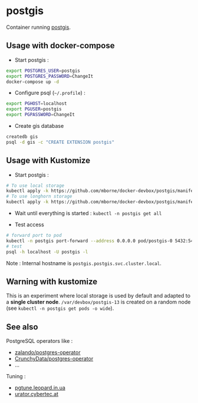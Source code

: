 # postgis

Container running [postgis](https://registry.hub.docker.com/r/postgis/postgis/).

## Usage with docker-compose

* Start postgis :

```bash
export POSTGRES_USER=postgis
export POSTGRES_PASSWORD=ChangeIt
docker-compose up -d
```

* Configure psql (`~/.profile`) :

```bash
export PGHOST=localhost
export PGUSER=postgis
export PGPASSWORD=ChangeIt
```

* Create gis database

```bash
createdb gis
psql -d gis -c "CREATE EXTENSION postgis"
```

## Usage with Kustomize

* Start postgis :

```bash
# To use local storage
kubectl apply -k https://github.com/mborne/docker-devbox/postgis/manifest/local-storage/
# To use longhorn storage
kubectl apply -k https://github.com/mborne/docker-devbox/postgis/manifest/longhorn-storage/
```

* Wait until everything is started : `kubectl -n postgis get all`

* Test access

```bash
# forward port to pod
kubectl -n postgis port-forward --address 0.0.0.0 pod/postgis-0 5432:5432
# test
psql -h localhost -U postgis -l
```

Note : Internal hostname is `postgis.postgis.svc.cluster.local`.

## Warning with kustomize

This is an experiment where local storage is used by default and adapted to a **single cluster node**. `/var/devbox/postgis-13` is created on a random node (see `kubectl -n postgis get pods -o wide`).

## See also

PostgreSQL operators like :

* [zalando/postgres-operator](https://github.com/zalando/postgres-operator)
* [CrunchyData/postgres-operator](https://github.com/CrunchyData/postgres-operator)
* ...

Tuning :

* [pgtune.leopard.in.ua](http://pgtune.leopard.in.ua/)
* [urator.cybertec.at](http://pgconfigurator.cybertec.at/)
